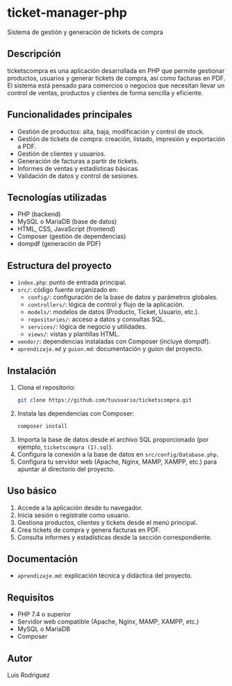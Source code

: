 # ticket-manager-php

Sistema de gestión y generación de tickets de compra

## Descripción

ticketscompra es una aplicación desarrollada en PHP que permite gestionar productos, usuarios y generar tickets de compra, así como facturas en PDF. El sistema está pensado para comercios o negocios que necesitan llevar un control de ventas, productos y clientes de forma sencilla y eficiente.

## Funcionalidades principales

- Gestión de productos: alta, baja, modificación y control de stock.
- Gestión de tickets de compra: creación, listado, impresión y exportación a PDF.
- Gestión de clientes y usuarios.
- Generación de facturas a partir de tickets.
- Informes de ventas y estadísticas básicas.
- Validación de datos y control de sesiones.

## Tecnologías utilizadas

- PHP (backend)
- MySQL o MariaDB (base de datos)
- HTML, CSS, JavaScript (frontend)
- Composer (gestión de dependencias)
- dompdf (generación de PDF)

## Estructura del proyecto

- `index.php`: punto de entrada principal.
- `src/`: código fuente organizado en:
  - `config/`: configuración de la base de datos y parámetros globales.
  - `controllers/`: lógica de control y flujo de la aplicación.
  - `models/`: modelos de datos (Producto, Ticket, Usuario, etc.).
  - `repositories/`: acceso a datos y consultas SQL.
  - `services/`: lógica de negocio y utilidades.
  - `views/`: vistas y plantillas HTML.
- `vendor/`: dependencias instaladas con Composer (incluye dompdf).
- `aprendizaje.md` y `guion.md`: documentación y guion del proyecto.

## Instalación

1. Clona el repositorio:
   ```sh
   git clone https://github.com/tuusuario/ticketscompra.git
   ```
2. Instala las dependencias con Composer:
   ```sh
   composer install
   ```
3. Importa la base de datos desde el archivo SQL proporcionado (por ejemplo, `ticketscompra (1).sql`).
4. Configura la conexión a la base de datos en `src/config/Database.php`.
5. Configura tu servidor web (Apache, Nginx, MAMP, XAMPP, etc.) para apuntar al directorio del proyecto.

## Uso básico

1. Accede a la aplicación desde tu navegador.
2. Inicia sesión o regístrate como usuario.
3. Gestiona productos, clientes y tickets desde el menú principal.
4. Crea tickets de compra y genera facturas en PDF.
5. Consulta informes y estadísticas desde la sección correspondiente.

## Documentación

- `aprendizaje.md`: explicación técnica y didáctica del proyecto.

## Requisitos

- PHP 7.4 o superior
- Servidor web compatible (Apache, Nginx, MAMP, XAMPP, etc.)
- MySQL o MariaDB
- Composer

## Autor

Luis Rodriguez
